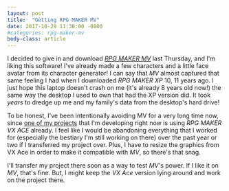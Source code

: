 ```yaml
---
layout: post
title:  "Getting RPG MAKER MV"
date: 2017-10-29 11:30:00 -0800
#categories: rpg-maker-mv
body-class: article
---
```

I decided to give in and download [*RPG MAKER MV*][rpgmv] last Thursday, and I'm liking this software! I've already made a few characters and a little face avatar from its character generator! I can say that *MV* almost captured that same feeling I had when I downloaded *RPG MAKER XP* 10, 11 years ago. I just hope this laptop doesn't crash on me (it's already 8 years old now!) the same way the desktop I used to own that had the XP version did. It took *years* to dredge up me and my family's data from the desktop's hard drive!

To be honest, I've been intentionally avoiding MV for a very long time now, since [one of my projects][ar-prinz] that I'm developing right now is using *RPG MAKER VX ACE* already. I feel like I would be abandoning everything that I worked for (especially the bestiary I'm still working on there) over the past year or two if I transferred my project over. Plus, I have to resize the graphics from VX Ace in order to make it compatible with *MV*, so there's that snag.

I'll transfer my project there soon as a way to test *MV*'s power. If I like it on *MV*, that's fine. But, I might keep the *VX Ace* version lying around and work on the project there.

[ar-prinz]:   https://github.com/boaromayo/ar-prinz
[rpgmv]:      http://www.rpgmakerweb.com/products/programs/rpg-maker-mv
